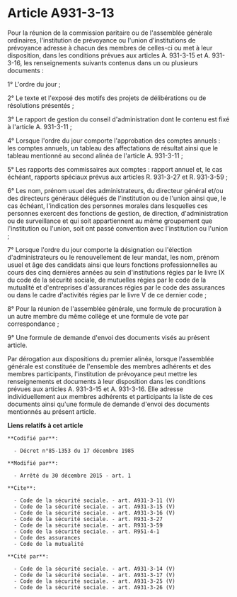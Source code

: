 # Article A931-3-13

Pour la réunion de la commission paritaire ou de l'assemblée générale ordinaires, l'institution de prévoyance ou l'union
d'institutions de prévoyance adresse à chacun des membres de celles-ci ou met à leur disposition, dans les conditions prévues
aux articles A. 931-3-15 et A. 931-3-16, les renseignements suivants contenus dans un ou plusieurs documents : 

1° L'ordre du jour ; 

2° Le texte et l'exposé des motifs des projets de délibérations ou de résolutions présentés ; 

3° Le rapport de gestion du conseil d'administration dont le contenu est fixé à l'article A. 931-3-11 ; 

4° Lorsque l'ordre du jour comporte l'approbation des comptes annuels : les comptes annuels, un tableau des affectations de
résultat ainsi que le tableau mentionné au second alinéa de l'article A. 931-3-11 ; 

5° Les rapports des commissaires aux comptes : rapport annuel et, le cas échéant, rapports spéciaux prévus aux articles R.
931-3-27 et R. 931-3-59 ; 

6° Les nom, prénom usuel des administrateurs, du directeur général et/ou des directeurs généraux délégués de l'institution ou
de l'union  ainsi que, le cas échéant, l'indication des personnes morales dans lesquelles ces personnes exercent des
fonctions de gestion, de direction, d'administration ou de surveillance et qui soit appartiennent au même groupement que
l'institution ou l'union, soit ont passé convention avec l'institution ou l'union ; 

7° Lorsque l'ordre du jour comporte la désignation ou l'élection d'administrateurs ou le renouvellement de leur mandat, les
nom, prénom usuel et âge des candidats ainsi que leurs fonctions professionnelles au cours des cinq dernières années au sein
d'institutions régies par le livre IX du code de la sécurité sociale, de mutuelles régies par le code de la mutualité et
d'entreprises d'assurances régies par le code des assurances ou dans le cadre d'activités régies par le livre V de ce dernier
code ; 

8° Pour la réunion de l'assemblée générale, une formule de procuration à un autre membre du même collège et une formule de
vote par correspondance ; 

9° Une formule de demande d'envoi des documents visés au présent article. 

Par dérogation aux dispositions du premier alinéa, lorsque l'assemblée générale est constituée de l'ensemble des membres
adhérents et des membres participants, l'institution de prévoyance peut mettre les renseignements et documents à leur
disposition dans les conditions prévues aux articles A. 931-3-15 et A. 931-3-16. Elle adresse individuellement aux membres
adhérents et participants la liste de ces documents ainsi qu'une formule de demande d'envoi des documents mentionnés au
présent article.

**Liens relatifs à cet article**

	**Codifié par**:

	  - Décret n°85-1353 du 17 décembre 1985

	**Modifié par**:

	  - Arrêté du 30 décembre 2015 - art. 1

	**Cite**:

	  - Code de la sécurité sociale. - art. A931-3-11 (V)
	  - Code de la sécurité sociale. - art. A931-3-15 (V)
	  - Code de la sécurité sociale. - art. A931-3-16 (V)
	  - Code de la sécurité sociale. - art. R931-3-27
	  - Code de la sécurité sociale. - art. R931-3-59
	  - Code de la sécurité sociale. - art. R951-4-1
	  - Code des assurances
	  - Code de la mutualité

	**Cité par**:

	  - Code de la sécurité sociale. - art. A931-3-14 (V)
	  - Code de la sécurité sociale. - art. A931-3-17 (V)
	  - Code de la sécurité sociale. - art. A931-3-25 (V)
	  - Code de la sécurité sociale. - art. A931-3-26 (V)
